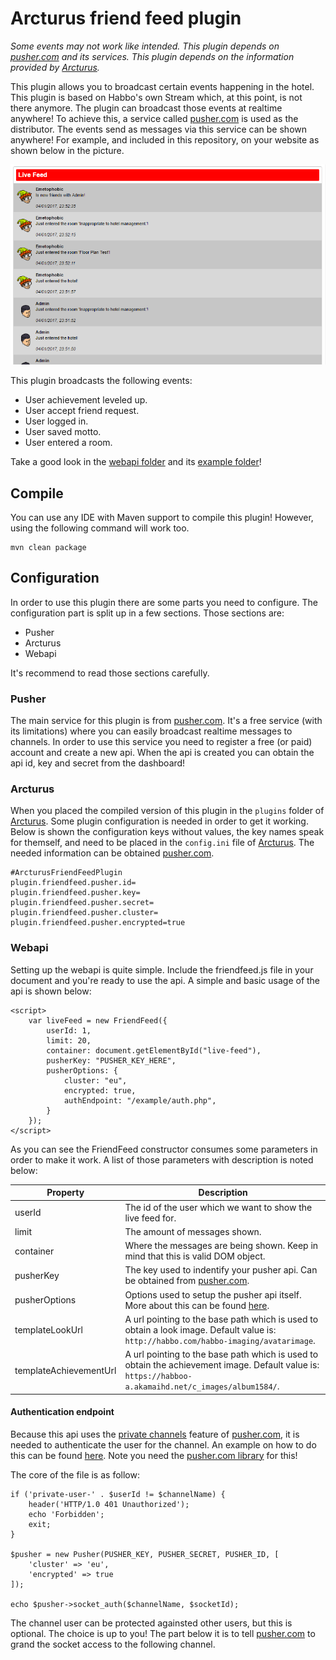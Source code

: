 # Arcturus friend feed plugin

*Some events may not work like intended. This plugin depends on [pusher.com](https://pusher.com) and its services. This plugin depends on the information provided by [Arcturus](https://bitbucket.org/Wesley12312/arcturus).*

This plugin allows you to broadcast certain events happening in the hotel. This plugin is based on Habbo's own Stream which, at this point, is not there anymore. The plugin can broadcast those events at realtime anywhere! To achieve this, a service called [pusher.com](https://pusher.com) is used as the distributor. The events send as messages via this service can be shown anywhere! For example, and included in this repository, on your website as shown below in the picture. 

![alt text](pictures/example-live-feed.png "Example live feed")

This plugin broadcasts the following events:
- User achievement leveled up.
- User accept friend request.
- User logged in.
- User saved motto.
- User entered a room.

Take a good look in the [webapi folder](webapi) and its [example folder](webapi/example)!

## Compile

You can use any IDE with Maven support to compile this plugin!
However, using the following command will work too.

```
mvn clean package
```

## Configuration

In order to use this plugin there are some parts you need to configure. The configuration part is split up in a few sections. Those sections are:

- Pusher
- Arcturus
- Webapi

It's recommend to read those sections carefully.

### Pusher

The main service for this plugin is from [pusher.com](https://pusher.com). It's a free service (with its limitations) where you can easily broadcast realtime messages to channels. In order to use this service you need to register a free (or paid) account and create a new api. When the api is created you can obtain the api id, key and secret from the dashboard!

### Arcturus

When you placed the compiled version of this plugin in the `plugins` folder of [Arcturus](https://bitbucket.org/Wesley12312/arcturus). Some plugin configuration is needed in order to get it working. Below is shown the configuration keys without values, the key names speak for themself, and need to be placed in the `config.ini` file of [Arcturus](https://bitbucket.org/Wesley12312/arcturus). The needed information can be obtained [pusher.com](https://pusher.com).

```
#ArcturusFriendFeedPlugin
plugin.friendfeed.pusher.id=
plugin.friendfeed.pusher.key=
plugin.friendfeed.pusher.secret=
plugin.friendfeed.pusher.cluster=
plugin.friendfeed.pusher.encrypted=true
```

### Webapi

Setting up the webapi is quite simple. Include the friendfeed.js file in your document and you're ready to use the api.
A simple and basic usage of the api is shown below:

```
<script>
    var liveFeed = new FriendFeed({
        userId: 1,
        limit: 20,
        container: document.getElementById("live-feed"),
        pusherKey: "PUSHER_KEY_HERE",
        pusherOptions: {
            cluster: "eu",
            encrypted: true,
            authEndpoint: "/example/auth.php",
        }
    });
</script>
```

As you can see the FriendFeed constructor consumes some parameters in order to make it work. A list of those parameters with description is noted below:

Property | Description
--- | ---
userId | The id of the user which we want to show the live feed for.
limit | The amount of messages shown.
container | Where the messages are being shown. Keep in mind that this is valid DOM object.
pusherKey | The key used to indentify your pusher api. Can be obtained from [pusher.com](https://pusher.com).
pusherOptions | Options used to setup the pusher api itself. More about this can be found [here](https://github.com/pusher/pusher-js).
templateLookUrl | A url pointing to the base path which is used to obtain a look image. Default value is: `http://habbo.com/habbo-imaging/avatarimage`.
templateAchievementUrl | A url pointing to the base path which is used to obtain the achievement image. Default value is: `https://habboo-a.akamaihd.net/c_images/album1584/`.

#### Authentication endpoint

Because this api uses the [private channels](https://pusher.com/docs/client_api_guide/client_private_channels) feature of [pusher.com](https://pusher.com), it is needed to authenticate the user for the channel. An example on how to do this can be found [here](webapi/example/auth.php). Note you need the [pusher.com library](https://github.com/pusher/pusher-http-php) for this!

The core of the file is as follow:

```
if ('private-user-' . $userId != $channelName) {
    header('HTTP/1.0 401 Unauthorized');
    echo 'Forbidden';
    exit;
}

$pusher = new Pusher(PUSHER_KEY, PUSHER_SECRET, PUSHER_ID, [
    'cluster' => 'eu',
    'encrypted' => true
]);

echo $pusher->socket_auth($channelName, $socketId);
```

The channel user can be protected againsted other users, but this is optional. The choice is up to you! The part below it is to tell [pusher.com](https://pusher.com) to grand the socket access to the following channel.